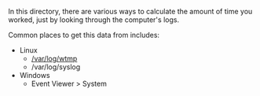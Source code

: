 In this directory, there are various ways to calculate the amount of time you worked, just by looking through the computer's logs.

Common places to get this data from includes:

* Linux
  * [/var/log/wtmp](http://manpages.ubuntu.com/manpages/precise/man5/utmp.5.html)
  * /var/log/syslog
* Windows
  * Event Viewer > System
